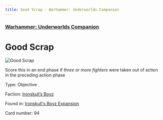 ```yaml
---
title: Good Scrap - Warhammer: Underworlds Companion
---
```


### [Warhammer: Underworlds Companion](https://guidokessels.github.io/wh-underworlds)

  

# Good Scrap

![Good Scrap](https://warhammerunderworlds.com/wp-content/uploads/sites/6/2017/12/094_ENG-Good-Scrap.png)

Score this in an end phase if <i>three or more fighters</i> were taken out of action in the preceding action phase

Type: Objective

Faction: [Ironskull’s Boyz](https://guidokessels.github.io/wh-underworlds/factions/ironskulls-boyz)

Found in: [Ironskull's Boyz Expansion](https://guidokessels.github.io/wh-underworlds/locations/ironskulls-boyz-expansion)

Card number: 94
